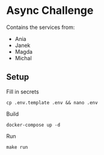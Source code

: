 # Async Challenge

Contains the services from:
- Ania
- Janek
- Magda
- Michal

## Setup

Fill in secrets
```
cp .env.template .env && nano .env
```

Build
```
docker-compose up -d
```

Run
```
make run
```
